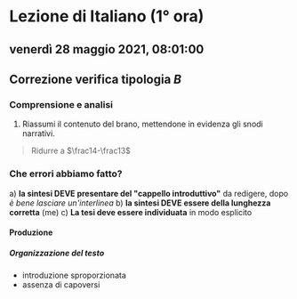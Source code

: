 # Lezione di Italiano (1° ora)

## venerdì 28 maggio 2021, 08:01:00

## Correzione verifica tipologia $B$

  ### Comprensione e analisi
  1. Riassumi il contenuto del brano, mettendone in evidenza gli snodi narrativi.

> Ridurre a $\frac14-\frac13$ 

### Che errori abbiamo fatto?

a) **la sintesi DEVE presentare del "cappello introduttivo"** da redigere, dopo *è bene lasciare un'interlinea*
b) **la sintesi DEVE essere della lunghezza corretta** (me)
c) **La tesi deve essere individuata** in modo esplicito
#### Produzione
##### Organizzazione del testo
* introduzione sproporzionata
* assenza di capoversi

<!--stackedit_data:
eyJoaXN0b3J5IjpbMTQ2NjEzMzc1MiwxNDMwNjUzNTU4LDE2OD
M0ODQwMV19
-->